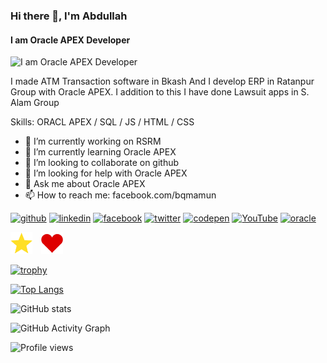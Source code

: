 ### Hi there 👋, I'm Abdullah
#### I am Oracle APEX Developer
![I am Oracle APEX Developer](https://scontent.fcgp7-1.fna.fbcdn.net/v/t39.30808-6/292893513_2217957325019786_4088146850665140461_n.jpg?stp=dst-jpg_p720x720&_nc_cat=102&ccb=1-7&_nc_sid=e3f864&_nc_eui2=AeHfQqSbCAKwvyh_uRYe9H9hwycnlXalNm_DJyeVdqU2bz_2opuC0Df0G-PcEgz90goQC4M3WZJDlGvZbD7O5VpT&_nc_ohc=-EW9f8OisVQAX_1DsT_&_nc_ht=scontent.fcgp7-1.fna&oh=00_AT9YFnCT4mYnUOA_LUmA6K0i-pUdwLTUT1zE_F1mlqb9xA&oe=62CD711C)

I made ATM Transaction software in Bkash
And I develop ERP in Ratanpur Group with Oracle APEX.
I addition to this I have done Lawsuit apps in S. Alam Group

Skills: ORACL APEX / SQL / JS / HTML / CSS

- 🔭 I’m currently working on RSRM 
- 🌱 I’m currently learning Oracle APEX 
- 👯 I’m looking to collaborate on github 
- 🤔 I’m looking for help with Oracle APEX 
- 💬 Ask me about Oracle APEX 
- 📫 How to reach me: facebook.com/bqmamun 


[<img src='https://cdn.jsdelivr.net/npm/simple-icons@3.0.1/icons/github.svg' alt='github' height='40'>](https://github.com/benqmamun)  [<img src='https://cdn.jsdelivr.net/npm/simple-icons@3.0.1/icons/linkedin.svg' alt='linkedin' height='40'>](https://www.linkedin.com/in/bqmamun/)  [<img src='https://cdn.jsdelivr.net/npm/simple-icons@3.0.1/icons/facebook.svg' alt='facebook' height='40'>](https://www.facebook.com/bqmamun)  [<img src='https://cdn.jsdelivr.net/npm/simple-icons@3.0.1/icons/twitter.svg' alt='twitter' height='40'>](https://twitter.com/benqmamun)  [<img src='https://cdn.jsdelivr.net/npm/simple-icons@3.0.1/icons/codepen.svg' alt='codepen' height='40'>](https://codepen.io/benqmamun)  [<img src='https://cdn.jsdelivr.net/npm/simple-icons@3.0.1/icons/youtube.svg' alt='YouTube' height='40'>](https://www.youtube.com/channel/OracleApexbd)  [<img src='https://cdn.jsdelivr.net/npm/simple-icons@3.0.1/icons/oracle.svg' alt='oracle' height='40'>](https://apex.oracle.com/en/)  

<a href='https://stars.github.com/'><img src='https://raw.githubusercontent.com/acervenky/animated-github-badges/master/assets/starbadge.gif' width='35' height='35'></a> <a href='https://docs.github.com/en/github/supporting-the-open-source-community-with-github-sponsors'><img src='https://raw.githubusercontent.com/acervenky/animated-github-badges/master/assets/sponsorbadge.gif' width='35' height='35'></a> 

[![trophy](https://github-profile-trophy.vercel.app/?username=benqmamun)](https://github.com/ryo-ma/github-profile-trophy)

[![Top Langs](https://github-readme-stats.vercel.app/api/top-langs/?username=benqmamun)](https://github.com/anuraghazra/github-readme-stats)

![GitHub stats](https://github-readme-stats.vercel.app/api?username=benqmamun&show_icons=true)  

![GitHub Activity Graph](https://activity-graph.herokuapp.com/graph?username=benqmamun)  

![Profile views](https://gpvc.arturio.dev/benqmamun)  
